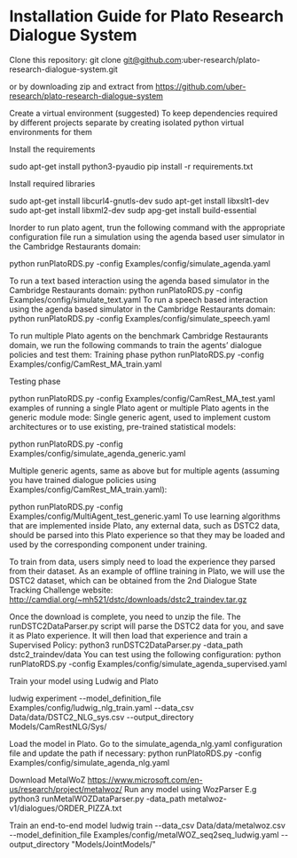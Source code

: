 	 	 	
# Installation Guide for Plato Research Dialogue System

Clone this repository:
git clone git@github.com:uber-research/plato-research-dialogue-system.git

or by downloading zip and extract from https://github.com/uber-research/plato-research-dialogue-system


Create a virtual environment (suggested)
 To keep dependencies required by different projects separate by creating isolated python virtual environments for them

Install the requirements

sudo apt-get install python3-pyaudio
pip install -r requirements.txt

Install required libraries

sudo apt-get install libcurl4-gnutls-dev
sudo apt-get install libxslt1-dev
sudo apt-get install libxml2-dev
sudp apg-get install build-essential

Inorder to run plato agent, trun the following command with the appropriate configuration file run a simulation using the agenda based user simulator in the Cambridge Restaurants domain:

python runPlatoRDS.py -config Examples/config/simulate_agenda.yaml

To run a text based interaction using the agenda based simulator in the Cambridge Restaurants domain:
python runPlatoRDS.py -config Examples/config/simulate_text.yaml
To run a speech based interaction using the agenda based simulator in the Cambridge Restaurants domain:
python runPlatoRDS.py -config Examples/config/simulate_speech.yaml


To run multiple Plato agents on the benchmark Cambridge Restaurants domain, we run the following commands to train the agents’ dialogue policies and test them:
Training phase
python runPlatoRDS.py -config Examples/config/CamRest_MA_train.yaml
 
Testing phase

python runPlatoRDS.py -config Examples/config/CamRest_MA_test.yaml
examples of running a single Plato agent or multiple Plato agents in the generic module mode:
Single generic agent, used to implement custom architectures or to use existing, pre-trained statistical models:

python runPlatoRDS.py -config Examples/config/simulate_agenda_generic.yaml

Multiple generic agents, same as above but for multiple agents (assuming you have trained dialogue policies using Examples/config/CamRest_MA_train.yaml):

python runPlatoRDS.py -config Examples/config/MultiAgent_test_generic.yaml
To use learning algorithms that are implemented inside Plato, any external data, such as DSTC2 data, should be parsed into this Plato experience so that they may be loaded and used by the corresponding component under training.

To train from data, users simply need to load the experience they parsed from their dataset. As an example of offline training in Plato, we will use the DSTC2 dataset, which can be obtained from the 2nd Dialogue State Tracking Challenge website:
http://camdial.org/~mh521/dstc/downloads/dstc2_traindev.tar.gz

Once the download is complete, you need to unzip the file.
The runDSTC2DataParser.py script will parse the DSTC2 data for you, and save it as Plato experience. It will then load that experience and train a Supervised Policy:
python3 runDSTC2DataParser.py -data_path dstc2_traindev/data
You can test using the following configuration:
python runPlatoRDS.py -config Examples/config/simulate_agenda_supervised.yaml


Train your model using Ludwig and Plato

ludwig experiment --model_definition_file Examples/config/ludwig_nlg_train.yaml  --data_csv Data/data/DSTC2_NLG_sys.csv --output_directory Models/CamRestNLG/Sys/
	  
      
Load the model in Plato. Go to the simulate_agenda_nlg.yaml configuration file and update the path if necessary:
python runPlatoRDS.py -config Examples/config/simulate_agenda_nlg.yaml

Download MetalWoZ 
https://www.microsoft.com/en-us/research/project/metalwoz/
Run any model using WozParser
E.g
python3 runMetalWOZDataParser.py -data_path metalwoz-v1/dialogues/ORDER_PIZZA.txt

Train an end-to-end model
ludwig train 
       --data_csv Data/data/metalwoz.csv 
       --model_definition_file Examples/config/metalWOZ_seq2seq_ludwig.yaml
       --output_directory "Models/JointModels/"







